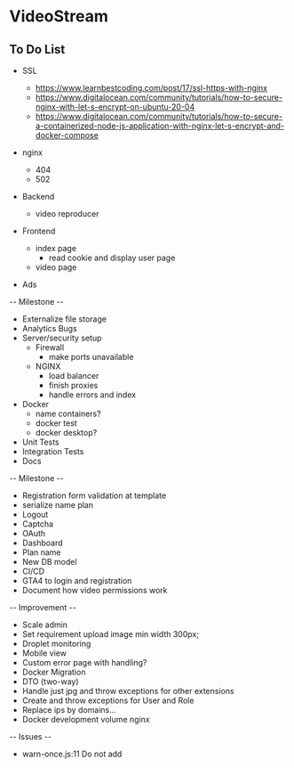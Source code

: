 # VideoStream

## To Do List

* SSL
  * https://www.learnbestcoding.com/post/17/ssl-https-with-nginx
  * https://www.digitalocean.com/community/tutorials/how-to-secure-nginx-with-let-s-encrypt-on-ubuntu-20-04
  * https://www.digitalocean.com/community/tutorials/how-to-secure-a-containerized-node-js-application-with-nginx-let-s-encrypt-and-docker-compose
* nginx
  * 404
  * 502
* Backend
  * video reproducer

* Frontend

  * index page 
    * read cookie and display user page
  * video page
* Ads

-- Milestone --

* Externalize file storage
* Analytics Bugs
* Server/security setup
  * Firewall
    * make ports unavailable
  * NGINX
    * load balancer
    * finish proxies
    * handle errors and index
* Docker
  * name containers?
  * docker test
  * docker desktop?
* Unit Tests
* Integration Tests
* Docs

-- Milestone --

* Registration form validation at template
* serialize name plan
* Logout
* Captcha
* OAuth
* Dashboard
* Plan name
* New DB model
* CI/CD
* GTA4 to login and registration
* Document how video permissions work

-- Improvement --

* Scale admin
* Set requirement upload image min width 300px;
* Droplet monitoring
* Mobile view
* Custom error page with handling?
* Docker Migration
* DTO (two-way)
* Handle just jpg and throw exceptions for other extensions
* Create and throw exceptions for User and Role
* Replace ips by domains...
* Docker development volume nginx

-- Issues --

* warn-once.js:11  Do not add <script> tags using next/head (see <script> tag with src="https://www.googletagmanager.com/gtag/js?id=G-8F2W27LGV5"). Use next/script instead. 
* WebSocket connection to 'ws://127.0.0.1:8082/_next/webpack-hmr' failed: 
  init @ websocket.js:60

## Database setup

```
mysql> create database db_example; -- Creates the new database
mysql> create user 'springuser'@'%' identified by 'ThePassword'; -- Creates the user
mysql> grant all on db_example.* to 'springuser'@'%'; -- Gives all privileges to the new user on the newly created database
```

## Commands

Apply migration

```
mvn flyway:migrate
```

Build executable jar
```
mvn clean compile assembly:single

or

mvn clean package
```

Run jar

```
java -jar target/VideoStream-1.0-SNAPSHOT-jar-with-dependencies.jar

or

java -jar target/VideoStream-1.0-SNAPSHOT.jar
```

Systemctl service
```
systemctl status video_stream
systemctl start video_stream
systemctl stop video_stream
```

## Tutorials

Digital Ocean Server Setup:
<https://www.digitalocean.com/community/tutorials/initial-server-setup-with-ubuntu-22-04>

Run spring boot as service:
<https://www.springcloud.io/post/2022-02/running-as-system-service/#gsc.tab=0>

Ubuntu firewall:
<https://ubuntu.com/server/docs/security-firewall>

SQL relationships:
<https://medium.com/@emekadc/how-to-implement-one-to-one-one-to-many-and-many-to-many-relationships-when-designing-a-database-9da2de684710>

Spring Security Mysql:
<https://medium.com/@gustavo.ponce.ch/spring-boot-spring-mvc-spring-security-mysql-a5d8545d837d>

Access control by user roles:
<https://www.baeldung.com/spring-security-method-security>

Next js pre-rendering

<https://nextjs.org/learn/basics/data-fetching/pre-rendering>

Install docker compose ubuntu

<https://docs.docker.com/engine/install/ubuntu/>

<https://www.digitalocean.com/community/tutorials/how-to-install-and-use-docker-compose-on-ubuntu-22-04>

## Deployment steps

1. Create droplet

2. Generate SSH key

3. Create ubuntu user
	```
	adduser videostream
	usermod -aG sudo videostream
	```

4. Set up firewall
	```
	ufw allow OpenSSH
	ufw enable
	```
	Verify:
	```
	ufw status
	```

3. Copy SSH key to github account to grant access to github from the droplet

4. Clone repository

5. Install maven

```
sudo apt update
sudo apt install maven
```

6. Create swap file to enable mysql to work
(1Gb)

```
 free -m
 swapon -s
 swapon -show
 dd if=/dev/zero of=/swapfile bs=1024 count=1048576
 chmod 600 /swapfile
 mkswap /swapfile
 swapon /swapfile
 
 nano /etc/fstab
 # Add this line
 /swapfile swap swap defaults 0 0
 
 # Verify with:
 free -m
```

7. Install MySQL

```
sudo apt update
sudo apt install mysql-server
sudo systemctl start mysql.service
```

8. Create mysql springuser credentials

9. Copy flyway.conf and application.properties (ignored files)

10. Run migrations
	1. Might need to populate hibernate_sequence
	```
	INSERT INTO hibernate_sequence VALUES (99);
	```

11. Create VideoStreamData folder at the same level of the repository

12. Build executable jar

13. Might need to set a high number in the hibernate sequence table to avoid having problems with ids

14. Run as service

Create files:

mkdir shell-scripts
cd shell-scripts

start.sh
```
#!/bin/bash
export JAVA_HOME=/usr/lib/jvm/java-11-openjdk-amd64/bin/java
export PATH=$JAVA_HOME/bin:$PATH
APP_NAME=video_stream
nohup java -jar /home/videostream/VideoStream/target/VideoStream-1.0-SNAPSHOT-jar-with-dependencies.jar > video_stream.log 2>&1 &
echo "$APP_NAME is running"
```

stop.sh
```
#!/bin/bash
APP_NAME=video_stream
pid=`ps -ef | grep $APP_NAME | grep -v grep | awk '{print $2}'`
  
if [ -z "${pid}" ]; then
   echo "$APP_NAME is not running"
else
    echo "kill thread...$pid"
    kill -9 $pid
fi
```

restart.sh
```
#!/bin/bash
APP_NAME=video_stream
pid=`ps -ef | grep $APP_NAME | grep -v grep | awk '{print $2}'`
  
if [ -z "${pid}" ]; then
   echo "$APP_NAME is not running"
else
    echo "kill thread...$pid"
    kill -9 $pid
fi

nohup java -jar /home/videostream/VideoStream/target/VideoStream-1.0-SNAPSHOT-jar-with-dependencies.jar > video_stream.log 2>&1 &
echo "$APP_NAME is running"
```

Grant access to the shell scripts:

```
chmod 777 start.sh
chmod 777 stop.sh
chmod 777 restart.sh
```

at /usr/lib/systemd/system/video_stream.service:

[Unit]
Description=video_stream
After=syslog.target network.target remote-fs.target nss-lookup.target

[Service]
Type=forking
ExecStart=/home/videostream/shell-scripts/start.sh
ExecReload=/home/videostream/shell-scripts/restart.sh
ExecStop=/home/videostream/shell-scripts/stop.sh
PrivateTmp=true

[Install]
WantedBy=multi-user.target

Reload systemctl:
```
sudo systemctl daemon-reload
```
### Docker compose deployment

1. Install docker compose

2. Run:

   ```
   sudo docker compose -f production.yml up -d
   ```

   

# Free domain movies sites

<http://www.publicdomaintorrents.info/index.html>

<https://archive.org/details/feature_films>
